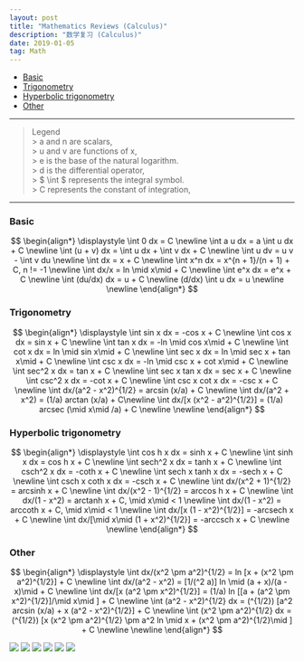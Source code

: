 ```yaml
---
layout: post
title: "Mathematics Reviews (Calculus)"
description: "数学复习 (Calculus)"
date: 2019-01-05
tag: Math
---
```


<!-- TOC -->
- [Basic](#basic)
- [Trigonometry](#trigonometry)
- [Hyperbolic trigonometry](#hyperbolic-trigonometry  )
- [Other](#other)
<!-- /TOC -->

**********

> Legend  
	> a and n are scalars,  
	> u and v are functions of x,  
	> e is the base of the natural logarithm.  
	> d is the differential operator,  
	> $ \int $ represents the integral symbol.  
	> C represents the constant of integration,  


**********


### Basic  

$$ \begin{align*} \displaystyle
\int 0 dx = C	 \newline
\int a u dx = a \int u dx + C	 \newline
\int (u + v) dx = \int u dx + \int v dx + C	 \newline
\int u dv = u v - \int v du	 \newline
\int dx = x + C	 \newline
\int x^n dx = x^{n + 1}/(n + 1) + C, n != -1	 \newline
\int dx/x = ln \mid x\mid  + C	 \newline
\int e^x dx = e^x + C	 \newline
\int (du/dx) dx = u + C	 \newline
(d/dx) \int u dx = u \newline
\newline \end{align*} $$

### Trigonometry  

$$ \begin{align*} \displaystyle
\int sin x dx = -cos  x + C	 \newline
\int cos  x dx = sin x + C	 \newline
\int tan x dx = -ln \mid cos  x\mid  + C	 \newline
\int cot x dx = ln \mid sin x\mid  + C	 \newline
\int sec x dx = ln \mid sec x + tan x\mid  + C	 \newline
\int csc x dx = -ln \mid csc x + cot x\mid  + C	 \newline
\int sec^2 x dx = tan x + C	 \newline
\int sec x tan x dx = sec x + C	 \newline
\int csc^2 x dx = -cot x + C \newline
\int csc x cot x dx = -csc x + C \newline
\int dx/(a^2 - x^2)^{1/2} = arcsin (x/a) + C \newline
\int dx/(a^2 + x^2) = (1/a) arctan (x/a) + C\newline
\int dx/[x (x^2 - a^2)^{1/2}] = (1/a) arcsec (\mid x\mid /a) + C \newline
\newline \end{align*} $$

### Hyperbolic trigonometry  

$$ \begin{align*} \displaystyle
\int cos h x dx = sinh x + C \newline
\int sinh x dx = cos h x + C \newline
\int sech^2 x dx = tanh x + C \newline
\int csch^2 x dx = -coth x + C	 \newline
\int sech x tanh x dx = -sech x + C	 \newline
\int csch x coth x dx = -csch x + C	 \newline
\int dx/(x^2 + 1)^{1/2} = arcsinh x + C	 \newline
\int dx/(x^2 - 1)^{1/2} = arccos h x + C	 \newline
\int dx/(1 - x^2) = arctanh x + C, \mid x\mid  < 1	 \newline
\int dx/(1 - x^2) = arccoth x + C, \mid x\mid  < 1	 \newline
\int dx/[x (1 - x^2)^{1/2}] = -arcsech x + C	 \newline
\int dx/[\mid x\mid  (1 + x^2)^{1/2}] = -arccsch x + C	 \newline
\newline \end{align*} $$


### Other  

$$ \begin{align*} \displaystyle
\int dx/(x^2 \pm  a^2)^{1/2} = ln [x + (x^2 \pm  a^2)^{1/2}] + C	 \newline
\int dx/(a^2 - x^2) = [1/(^2 a)] ln \mid (a + x)/(a - x)\mid  + C	 \newline
\int dx/[x (a^2 \pm  x^2)^{1/2}] = (1/a) ln [[a + (a^2 \pm x^2)^{1/2}]/\mid x\mid ] + C \newline	 
\int (a^2 - x^2)^{1/2} dx = (^{1/2}) [a^2 arcsin (x/a) + x (a^2 - x^2)^{1/2}] + C	  \newline
\int (x^2 \pm  a^2)^{1/2} dx = (^{1/2}) [x (x^2 \pm  a^2)^{1/2} \pm  a^2 ln \mid x + (x^2 \pm  a^2)^{1/2}\mid ] + C \newline
\newline \end{align*} $$

<img src="/images/Calculus/Calculus1.PNG">  
<img src="/images/Calculus/Calculus2.PNG">  
<img src="/images/Calculus/Calculus3.PNG">  
<img src="/images/Calculus/Calculus4.PNG">  
<img src="/images/Calculus/Calculus5.PNG">  
<img src="/images/Calculus/Calculus6.PNG">  


